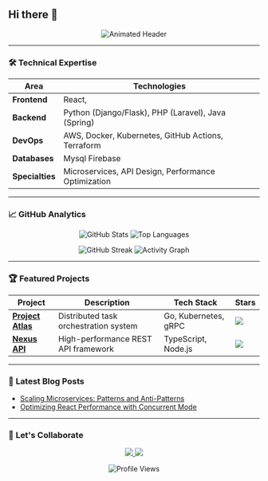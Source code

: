 ## Hi there 👋
<div align="center">
  <img src="https://readme-typing-svg.demolab.com?font=Fira+Code&weight=600&size=26&duration=3000&pause=500&color=58A6FF&center=true&vCenter=true&width=500&lines=Abenezer+Mulugeta;Stack+Engineer;Open-Source+Contributor;Cloud+Enthusiast" alt="Animated Header" />
</div>

---

### 🛠️ **Technical Expertise**

| **Area**       | **Technologies**                                                                 |
|----------------|---------------------------------------------------------------------------------|
| **Frontend**   | React,                                 |
| **Backend**    |  Python (Django/Flask), PHP (Laravel), Java (Spring)                   |
| **DevOps**     | AWS, Docker, Kubernetes, GitHub Actions, Terraform                             |
| **Databases**  | Mysql Firebase                                           |
| **Specialties**| Microservices, API Design, Performance Optimization                            |

---

### 📈 **GitHub Analytics**

<div align="center">
  
  ![GitHub Stats](https://github-readme-stats.vercel.app/api?username=abeni360&show_icons=true&hide_border=true&theme=github_dark&count_private=true&include_all_commits=true)
  ![Top Languages](https://github-readme-stats.vercel.app/api/top-langs/?username=abeni360&layout=compact&theme=github_dark&hide_border=true&langs_count=6)
  
  ![GitHub Streak](https://streak-stats.demolab.com?user=abeni360&theme=github-dark&hide_border=true&date_format=j%20M%5B%20Y%5D)
  ![Activity Graph](https://github-readme-activity-graph.vercel.app/graph?username=abeni360&theme=github-dark&hide_border=true&area=true)

</div>

---

### 🏆 **Featured Projects**

| Project | Description | Tech Stack | Stars |
|---------|-------------|------------|-------|
| **[Project Atlas](https://github.com/abeni360/project-atlas)** | Distributed task orchestration system | Go, Kubernetes, gRPC | ![](https://img.shields.io/github/stars/abeni360/project-atlas?style=flat) |
| **[Nexus API](https://github.com/abeni360/nexus-api)** | High-performance REST API framework | TypeScript, Node.js | ![](https://img.shields.io/github/stars/abeni360/nexus-api?style=flat) |

---

### 📝 **Latest Blog Posts**
<!-- BLOG-POST-LIST:START -->
- [Scaling Microservices: Patterns and Anti-Patterns](https://medium.com/@abeni360/scaling-microservices-8b4d62712a4d)
- [Optimizing React Performance with Concurrent Mode](https://dev.to/abeni360/optimizing-react-performance-3k9f)
<!-- BLOG-POST-LIST:END -->

---

### 🤝 **Let's Collaborate**
<p align="center">
  <a href="mailto:abenezermulugeta110@gmail.dev" target="_blank">
    <img src="https://img.shields.io/badge/Email-FF5722?style=for-the-badge&logo=gmail&logoColor=white" />
  </a>
  <a href="https://linkedin.com/in/abeni360" target="_blank">
    <img src="https://img.shields.io/badge/LinkedIn-0A66C2?style=for-the-badge&logo=linkedin&logoColor=white" />
  </a>

</p>

<div align="center">
  <img src="https://komarev.com/ghpvc/?username=abeni360&label=Profile+Views&color=0e75b6&style=flat" alt="Profile Views" />
</div>
<!--

